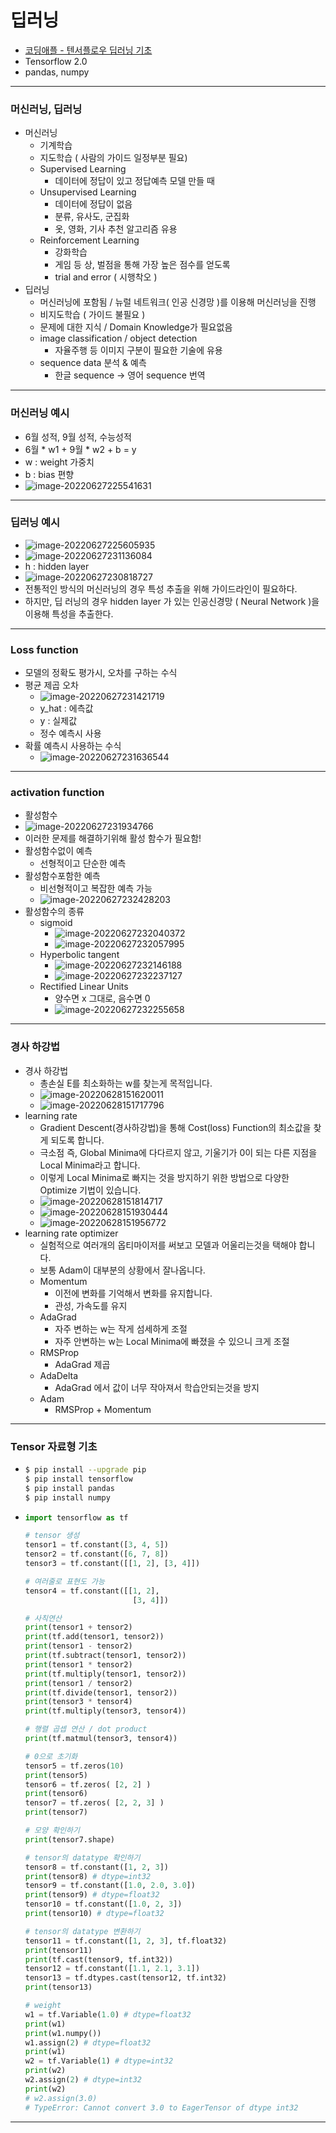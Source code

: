 # 딥러닝

- [코딩애플 - 텐서플로우 딥러닝 기초](https://youtube.com/playlist?list=PLfLgtT94nNq1DrREU_qG2w4yd2ZzJb-FG)
- Tensorflow 2.0
- pandas, numpy

---

### 머신러닝, 딥러닝

- 머신러닝
  - 기계학습
  - 지도학습 ( 사람의 가이드 일정부분 필요)
  - Supervised Learning
    - 데이터에 정답이 있고 정답예측 모델 만들 때
  - Unsupervised Learning
    - 데이터에 정답이 없음
    - 분류, 유사도, 군집화
    - 옷, 영화, 기사 추천 알고리즘 유용
  - Reinforcement Learning
    - 강화학습
    - 게임 등 상, 벌점을 통해 가장 높은 점수를 얻도록
    - trial and error ( 시행착오 )
- 딥러닝
  - 머신러닝에 포함됨 / 뉴럴 네트워크( 인공 신경망 )를 이용해 머신러닝을 진행
  - 비지도학습 ( 가이드 불필요 )
  - 문제에 대한 지식 / Domain Knowledge가 필요없음
  - image classification / object detection
    - 자율주행 등 이미지 구분이 필요한 기술에 유용
  - sequence data 분석 & 예측
    - 한글 sequence -> 영어 sequence  번역

---

### 머신러닝 예시

- 6월 성적, 9월 성적, 수능성적
- 6월 * w1 + 9월  * w2 + b  = y
- w : weight 가중치
- b : bias 편향
- ![image-20220627225541631](딥러닝.assets/image-20220627225541631-16563381443641.png)

---

### 딥러닝 예시

- ![image-20220627225605935](딥러닝.assets/image-20220627225605935-16563381672312.png)
- ![image-20220627231136084](딥러닝.assets/image-20220627231136084-16563390976304.png)
- h : hidden layer
- ![image-20220627230818727](딥러닝.assets/image-20220627230818727-16563389001663.png)
- 전통적인 방식의 머신러닝의 경우 특성 추출을 위해 가이드라인이 필요하다.
- 하지만, 딥 러닝의 경우 hidden layer 가 있는 인공신경망 ( Neural Network )을 이용해 특성을 추출한다.

---

### Loss function

- 모델의 정확도 평가시, 오차를 구하는 수식
- 평균 제곱 오차
  - ![image-20220627231421719](딥러닝.assets/image-20220627231421719-16563392628705.png)
  -  y_hat : 에측값
  - y : 실제값
  - 정수 예측시 사용
- 확률 예측시 사용하는 수식
  - ![image-20220627231636544](딥러닝.assets/image-20220627231636544-16563393979956.png)

---

### activation function

- 활성함수
- ![image-20220627231934766](딥러닝.assets/image-20220627231934766-16563395760457.png)
- 이러한 문제를 해결하기위해 활성 함수가 필요함!
- 활성함수없이 예측
  - 선형적이고 단순한 예측
- 활성함수포함한 예측
  - 비선형적이고 복잡한 예측 가능
  - ![image-20220627232428203](딥러닝.assets/image-20220627232428203-165633986958813.png)
- 활성함수의 종류
  - sigmoid
    - ![image-20220627232040372](딥러닝.assets/image-20220627232040372-16563396416488.png)
    - ![image-20220627232057995](딥러닝.assets/image-20220627232057995-16563396593229.png)
  - Hyperbolic tangent
    - ![image-20220627232146188](딥러닝.assets/image-20220627232146188-165633970873710.png)
    - ![image-20220627232237127](딥러닝.assets/image-20220627232237127-165633975853211.png)
  - Rectified Linear Units
    - 양수면 x 그대로, 음수면 0
    - ![image-20220627232255658](딥러닝.assets/image-20220627232255658-165633977704212.png)

---

### 경사 하강법

- 경사 하강법
  - 총손실 E를 최소화하는 w를 찾는게 목적입니다.
  - ![image-20220628151620011](딥러닝.assets/image-20220628151620011-16563969821081.png)
  - ![image-20220628151717796](딥러닝.assets/image-20220628151717796-16563970392492.png)
- learning rate
  - Gradient Descent(경사하강법)을 통해 Cost(loss) Function의 최소값을 찾게 되도록 합니다.
  - 극소점 즉, Global Minima에 다다르지 않고, 기울기가 0이 되는 다른 지점을 Local Minima라고 합니다.
  - 이렇게 Local Minima로 빠지는 것을 방지하기 위한 방법으로 다양한 Optimize 기법이 있습니다.
  - ![image-20220628151814717](딥러닝.assets/image-20220628151814717-16563970957933.png)
  - ![image-20220628151930444](딥러닝.assets/image-20220628151930444-16563971717184.png)
  - ![image-20220628151956772](딥러닝.assets/image-20220628151956772-16563971977745.png)
- learning rate optimizer
  - 실험적으로 여러개의 옵티마이저를 써보고 모델과 어울리는것을 택해야 합니다.
  - 보통 Adam이 대부분의 상황에서 잘나옵니다.
  - Momentum
    - 이전에 변화를 기억해서 변화를 유지합니다.
    - 관성, 가속도를 유지
  - AdaGrad
    - 자주 변하는 w는 작게 섬세하게 조절
    - 자주 안변하는 w는 Local Minima에 빠졌을 수 있으니 크게 조절
  - RMSProp
    - AdaGrad 제곱
  - AdaDelta
    - AdaGrad 에서 값이 너무 작아져서 학습안되는것을 방지
  - Adam
    - RMSProp + Momentum

---

### Tensor 자료형 기초

- ```bash
  $ pip install --upgrade pip
  $ pip install tensorflow
  $ pip install pandas
  $ pip install numpy
  ```

- ```python
  import tensorflow as tf
  
  # tensor 생성
  tensor1 = tf.constant([3, 4, 5])
  tensor2 = tf.constant([6, 7, 8])
  tensor3 = tf.constant([[1, 2], [3, 4]])
  
  # 여러줄로 표현도 가능
  tensor4 = tf.constant([[1, 2],
                          [3, 4]])
  
  # 사칙연산
  print(tensor1 + tensor2)
  print(tf.add(tensor1, tensor2))
  print(tensor1 - tensor2)
  print(tf.subtract(tensor1, tensor2))
  print(tensor1 * tensor2)
  print(tf.multiply(tensor1, tensor2))
  print(tensor1 / tensor2)
  print(tf.divide(tensor1, tensor2))
  print(tensor3 * tensor4)
  print(tf.multiply(tensor3, tensor4))
  
  # 행렬 곱셉 연산 / dot product
  print(tf.matmul(tensor3, tensor4))
  
  # 0으로 초기화
  tensor5 = tf.zeros(10)
  print(tensor5)
  tensor6 = tf.zeros( [2, 2] )
  print(tensor6)
  tensor7 = tf.zeros( [2, 2, 3] )
  print(tensor7)
  
  # 모양 확인하기
  print(tensor7.shape)
  
  # tensor의 datatype 확인하기
  tensor8 = tf.constant([1, 2, 3])
  print(tensor8) # dtype=int32
  tensor9 = tf.constant([1.0, 2.0, 3.0])
  print(tensor9) # dtype=float32
  tensor10 = tf.constant([1.0, 2, 3])
  print(tensor10) # dtype=float32
  
  # tensor의 datatype 변환하기
  tensor11 = tf.constant([1, 2, 3], tf.float32)
  print(tensor11)
  print(tf.cast(tensor9, tf.int32))
  tensor12 = tf.constant([1.1, 2.1, 3.1])
  tensor13 = tf.dtypes.cast(tensor12, tf.int32)
  print(tensor13)
  
  # weight
  w1 = tf.Variable(1.0) # dtype=float32
  print(w1)
  print(w1.numpy())
  w1.assign(2) # dtype=float32
  print(w1)
  w2 = tf.Variable(1) # dtype=int32
  print(w2)
  w2.assign(2) # dtype=int32
  print(w2)
  # w2.assign(3.0)
  # TypeError: Cannot convert 3.0 to EagerTensor of dtype int32
  ```

---







